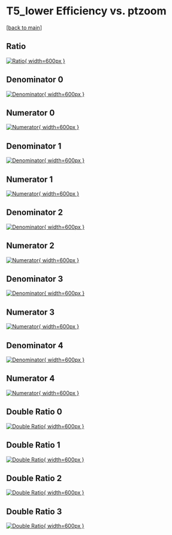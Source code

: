 # T5_lower Efficiency vs. ptzoom

[[back to main](./)]



## Ratio

[![Ratio](../mtv/var/T5_lower_xtr_0_1_eff_ptzoom.png){ width=600px }](../mtv/var/T5_lower_xtr_0_1_eff_ptzoom.pdf)

## Denominator 0

[![Denominator](../mtv/den/T5_lower_xtr_0_1_eff_ptzoom_den0.png){ width=600px }](../mtv/den/T5_lower_xtr_0_1_eff_ptzoom_den0.pdf)

## Numerator 0

[![Numerator](../mtv/num/T5_lower_xtr_0_1_eff_ptzoom_num0.png){ width=600px }](../mtv/num/T5_lower_xtr_0_1_eff_ptzoom_num0.pdf)

## Denominator 1

[![Denominator](../mtv/den/T5_lower_xtr_0_1_eff_ptzoom_den1.png){ width=600px }](../mtv/den/T5_lower_xtr_0_1_eff_ptzoom_den1.pdf)

## Numerator 1

[![Numerator](../mtv/num/T5_lower_xtr_0_1_eff_ptzoom_num1.png){ width=600px }](../mtv/num/T5_lower_xtr_0_1_eff_ptzoom_num1.pdf)

## Denominator 2

[![Denominator](../mtv/den/T5_lower_xtr_0_1_eff_ptzoom_den2.png){ width=600px }](../mtv/den/T5_lower_xtr_0_1_eff_ptzoom_den2.pdf)

## Numerator 2

[![Numerator](../mtv/num/T5_lower_xtr_0_1_eff_ptzoom_num2.png){ width=600px }](../mtv/num/T5_lower_xtr_0_1_eff_ptzoom_num2.pdf)

## Denominator 3

[![Denominator](../mtv/den/T5_lower_xtr_0_1_eff_ptzoom_den3.png){ width=600px }](../mtv/den/T5_lower_xtr_0_1_eff_ptzoom_den3.pdf)

## Numerator 3

[![Numerator](../mtv/num/T5_lower_xtr_0_1_eff_ptzoom_num3.png){ width=600px }](../mtv/num/T5_lower_xtr_0_1_eff_ptzoom_num3.pdf)

## Denominator 4

[![Denominator](../mtv/den/T5_lower_xtr_0_1_eff_ptzoom_den4.png){ width=600px }](../mtv/den/T5_lower_xtr_0_1_eff_ptzoom_den4.pdf)

## Numerator 4

[![Numerator](../mtv/num/T5_lower_xtr_0_1_eff_ptzoom_num4.png){ width=600px }](../mtv/num/T5_lower_xtr_0_1_eff_ptzoom_num4.pdf)

## Double Ratio 0

[![Double Ratio](../mtv/ratio/T5_lower_xtr_0_1_eff_ptzoom_ratio0.png){ width=600px }](../mtv/ratio/T5_lower_xtr_0_1_eff_ptzoom_ratio0.pdf)

## Double Ratio 1

[![Double Ratio](../mtv/ratio/T5_lower_xtr_0_1_eff_ptzoom_ratio1.png){ width=600px }](../mtv/ratio/T5_lower_xtr_0_1_eff_ptzoom_ratio1.pdf)

## Double Ratio 2

[![Double Ratio](../mtv/ratio/T5_lower_xtr_0_1_eff_ptzoom_ratio2.png){ width=600px }](../mtv/ratio/T5_lower_xtr_0_1_eff_ptzoom_ratio2.pdf)

## Double Ratio 3

[![Double Ratio](../mtv/ratio/T5_lower_xtr_0_1_eff_ptzoom_ratio3.png){ width=600px }](../mtv/ratio/T5_lower_xtr_0_1_eff_ptzoom_ratio3.pdf)

